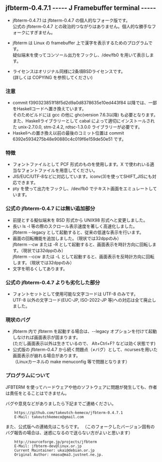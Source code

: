 ## jfbterm-0.4.7.1 ----- J Framebuffer terminal -----

* jfbterm-0.4.7.1 は jfbterm-0.4.7 の個人的なフォーク版です。  
公式の jfbterm-0.4.7 との政治的つながりはありません。個人的な勝手なフォークにすぎません。

* jfbterm は Linux の framebuffer 上で漢字を表示するためのプログラムです。  
疑似端末を使ってコンソール出力をフックし、/dev/fb0 を用いて表示します。

* ライセンスはオリジナル同様に2条項BSDライセンスです。  
(詳しくは COPYING を参照してください)

### 注意
* commit f390323851f18f5d2d9a0d8378635e10ed443f84 以降では、一部をHaskellコードへ置き換えています。  
そのためビルドには gcc の他に ghc(version 7.6.3以降) も必要となります。  
また、Haskellライブラリーとして cabal によって適切にインストールされた unix-2.7.0.0, stm-2.4.2, rdtsc-1.3.0.0 ライブラリーが必要です。
* Haskellへの置き換え以前の最後のコミット位置は commit 6392e5934275b48e90880c4c019f6e159de50e51 です。

### 特徴
* フォントファイルとして PCF 形式のものを使用します。X で使われいる適当なフォントファイルを用意してください。
* JIS/EUC/UTF-8などに対応しています。iconv(3)を使ってSHIFT_JISにも対応できます。
* pty を使って出力をフックし、/dev/fb0 でテキスト画面をエミュレートしています。

### 公式の jfbterm-0.4.7 には無い追加部分
* 前提とする擬似端末を BSD 形式から UNIX98 形式へと変更しました。
* 長い ls -l 等の際のスクロール表示速度を著しく高速化しました。  
jfbterm --legacy として起動すると、従来の低速な表示を行います。
* 画面の回転機能を追加しました。（現状では32dppのみ）  
jfbterm --cw または -R として起動すると、画面表示を時計方向に回転します。（現状では32dppのみ）  
jfbterm --ccw または -L として起動すると、画面表示を反時計方向に回転します。（現状では32dppのみ）
* 文字を明るくしてあります。

### 公式の jfbterm-0.4.7 よりも劣化した部分
* フォントセットとして使用可能な文字コードは UTF-8 のみです。  
UTF-8 以外の文字コード(EUC-JP, ISO-2022-JP 等)への対応は全て廃止しました。

### 現状のバグ
* jfbterm 内で jfbterm を起動する場合は、--legacy オプションを付けて起動しなければ画面表示が固まります。  
(ただし画面表示以外は生きているので、 Alt+Ctrl+F? などは効く状態です)
* 公式版の jfbterm-0.4.7 から続く問題点（≠バグ）として、ncursesを用いた画面表示が崩れる場合があります。  
（Linuxカーネルの make menuconfig 等で問題となります）

### プログラムについて
JFBTERM を使ってハードウェアや他のソフトウェアに問題が発生しても、作者は責任をとることはできません。

バグや意見などがありましたら下記までご連絡ください。

		https://github.com/takeutch-kemeco/jfbterm-0.4.7.1
		E-Mail: takeutchkemeco@gmail.com

また、公式版への連絡先はこちらです。
（このフォークしたバージョン固有のバグ報告の場合は、迷惑になるので送らない方がよいと思います）

		http://sourceforge.jp/projects/jfbterm
		E-Mail: jfbterm-dev@linux.or.jp
		Current Maintainer: ukai@debian.or.jp
		Original Author: nmasu@ma3.justnet.ne.jp.

